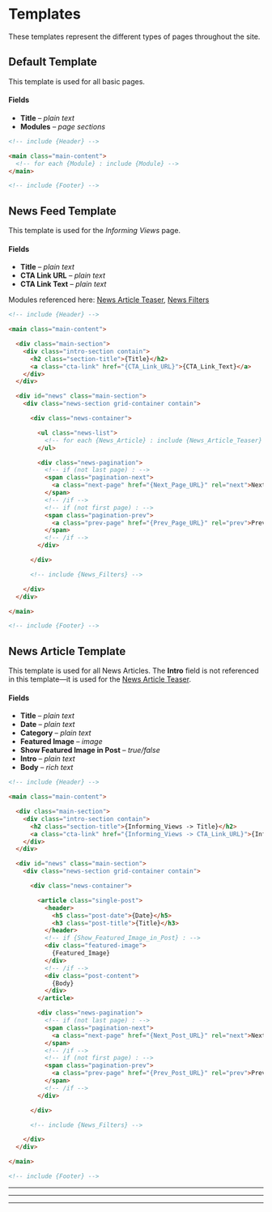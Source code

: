 # Templates

These templates represent the different types of pages throughout the site.


## Default Template

This template is used for all basic pages.

#### Fields
* **Title** – *plain text*
* **Modules** – *page sections*


```html
<!-- include {Header} -->

<main class="main-content">
  <!-- for each {Module} : include {Module} -->
</main>

<!-- include {Footer} -->
```





## News Feed Template

This template is used for the *Informing Views* page.

#### Fields
* **Title** – *plain text*
* **CTA Link URL** – *plain text*
* **CTA Link Text** – *plain text*


Modules referenced here: [News Article Teaser](MODULES.md#news-article-teaser), [News Filters](MODULES.md#news-filters)


```html
<!-- include {Header} -->

<main class="main-content">

  <div class="main-section">
    <div class="intro-section contain">
      <h2 class="section-title">{Title}</h2>
      <a class="cta-link" href="{CTA_Link_URL}">{CTA_Link_Text}</a>
    </div>
  </div>

  <div id="news" class="main-section">
    <div class="news-section grid-container contain">

      <div class="news-container">

        <ul class="news-list">
          <!-- for each {News_Article} : include {News_Article_Teaser} -->
        </ul>

        <div class="news-pagination">
          <!-- if (not last page) : -->
          <span class="pagination-next">
            <a class="next-page" href="{Next_Page_URL}" rel="next">Next</a>
          </span>
          <!-- /if -->
          <!-- if (not first page) : -->
          <span class="pagination-prev">
            <a class="prev-page" href="{Prev_Page_URL}" rel="prev">Previous</a>
          </span>
          <!-- /if -->
        </div>

      </div>

      <!-- include {News_Filters} -->

    </div>
  </div>

</main>

<!-- include {Footer} -->
```





## News Article Template

This template is used for all News Articles. The **Intro** field is not referenced in this template—it is used for the [News Article Teaser](MODULES.md#news-article-teaser).

#### Fields
* **Title** – *plain text*
* **Date** – *plain text*
* **Category** – *plain text*
* **Featured Image** – *image*
* **Show Featured Image in Post** – *true/false*
* **Intro** – *plain text*
* **Body** – *rich text*


```html
<!-- include {Header} -->

<main class="main-content">

  <div class="main-section">
    <div class="intro-section contain">
      <h2 class="section-title">{Informing_Views -> Title}</h2>
      <a class="cta-link" href="{Informing_Views -> CTA_Link_URL}">{Informing_Views -> CTA_Link_Text}</a>
    </div>
  </div>

  <div id="news" class="main-section">
    <div class="news-section grid-container contain">

      <div class="news-container">

        <article class="single-post">
          <header>
            <h5 class="post-date">{Date}</h5>
            <h3 class="post-title">{Title}</h3>
          </header>
          <!-- if {Show_Featured_Image_in_Post} : -->
          <div class="featured-image">
            {Featured_Image}
          </div>
          <!-- /if -->
          <div class="post-content">
            {Body}
          </div>
        </article>

        <div class="news-pagination">
          <!-- if (not last page) : -->
          <span class="pagination-next">
            <a class="next-page" href="{Next_Post_URL}" rel="next">Next</a>
          </span>
          <!-- /if -->
          <!-- if (not first page) : -->
          <span class="pagination-prev">
            <a class="prev-page" href="{Prev_Post_URL}" rel="prev">Previous</a>
          </span>
          <!-- /if -->
        </div>

      </div>

      <!-- include {News_Filters} -->

    </div>
  </div>

</main>

<!-- include {Footer} -->
```




---
---
---
